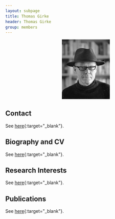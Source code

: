 ```yaml
---
layout: subpage
title: Thomas Girke 
header: Thomas Girke 
group: members 
---
```


<p align="center"><a href="https://girke.bioinformatics.ucr.edu/members/thomas-girke/"><img src="/members/thomas-girke.jpg" alt="image" style="width:150px;"/></a></p>

## Contact

See [here](https://girke.bioinformatics.ucr.edu/contact/){:target="_blank"}.

## Biography and CV

See [here](https://girke.bioinformatics.ucr.edu/bio/){:target="_blank"}.

## Research Interests

See [here](https://girke.bioinformatics.ucr.edu/){:target="_blank"}.

## Publications

See [here](https://girke.bioinformatics.ucr.edu/pubs/){:target="_blank"}.
